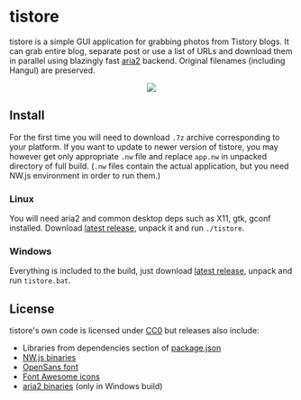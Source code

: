 # tistore

tistore is a simple GUI application for grabbing photos from Tistory blogs. It can grab entire blog, separate post or use a list of URLs and download them in parallel using blazingly fast [aria2](https://github.com/tatsuhiro-t/aria2) backend. Original filenames (including Hangul) are preserved.

<p align="center">
  <a href="https://raw.githubusercontent.com/Kagami/tistore/assets/tistore.png"><img src="https://raw.githubusercontent.com/Kagami/tistore/assets/tistore.png"></a>
</p>

## Install

For the first time you will need to download `.7z` archive corresponding to your platform. If you want to update to newer version of tistore, you may however get only appropriate `.nw` file and replace `app.nw` in unpacked directory of full build. (`.nw` files contain the actual application, but you need NW.js environment in order to run them.)

### Linux

You will need aria2 and common desktop deps such as X11, gtk, gconf installed. Download [latest release](https://github.com/Kagami/tistore/releases), unpack it and run `./tistore`.

### Windows

Everything is included to the build, just download [latest release](https://github.com/Kagami/tistore/releases), unpack and run `tistore.bat`.

## License

tistore's own code is licensed under [CC0](licenses/LICENSE.TISTORE) but releases also include:

* Libraries from dependencies section of [package.json](package.json)
* [NW.js binaries](https://github.com/nwjs/nw.js)
* [OpenSans font](licenses/LICENSE.OPENSANS)
* [Font Awesome icons](licenses/LICENSE.FONTAWESOME)
* [aria2 binaries](licenses/LICENSE.ARIA2) (only in Windows build)
